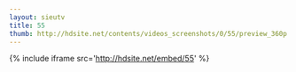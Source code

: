```yaml
---
layout: sieutv
title: 55
thumb: http://hdsite.net/contents/videos_screenshots/0/55/preview_360p.mp4.jpg
---
```

{% include iframe src='http://hdsite.net/embed/55' %}
 
